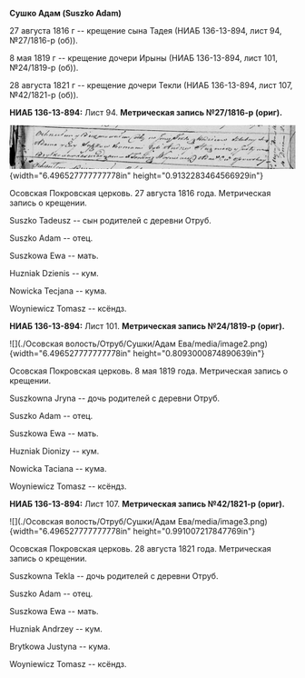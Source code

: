 **Сушко Адам (Suszko Adam)**

27 августа 1816 г -- крещение сына Тадея (НИАБ 136-13-894, лист 94,
№27/1816-р (об)).

8 мая 1819 г -- крещение дочери Ирыны (НИАБ 136-13-894, лист 101,
№24/1819-р (об)).

28 августа 1821 г -- крещение дочери Текли (НИАБ 136-13-894, лист 107,
№42/1821-р (об)).

**НИАБ 136-13-894:** Лист 94. **Метрическая запись №27/1816-р (ориг).**

![](./media/3ae9afb558c7fbfd45e7a0da4afd6adaf5f7f38d.png){width="6.496527777777778in"
height="0.9132283464566929in"}

Осовская Покровская церковь. 27 августа 1816 года. Метрическая запись о
крещении.

Suszko Tadeusz -- сын родителей с деревни Отруб.

Suszko Adam -- отец.

Suszkowa Ewa -- мать.

Huzniak Dzienis -- кум.

Nowicka Tecjana -- кума.

Woyniewicz Tomasz -- ксёндз.

**НИАБ 136-13-894:** Лист 101. **Метрическая запись №24/1819-р (ориг).**

![](./Осовская волость/Отруб/Сушки/Адам Ева/media/image2.png){width="6.496527777777778in"
height="0.8093000874890639in"}

Осовская Покровская церковь. 8 мая 1819 года. Метрическая запись о
крещении.

Suszkowna Jryna -- дочь родителей с деревни Отруб.

Suszko Adam -- отец.

Suszkowa Ewa -- мать.

Huzniak Dionizy -- кум.

Nowicka Taciana -- кума.

Woyniewicz Tomasz -- ксёндз.

**НИАБ 136-13-894:** Лист 107. **Метрическая запись №42/1821-р (ориг).**

![](./Осовская волость/Отруб/Сушки/Адам Ева/media/image3.png){width="6.496527777777778in"
height="0.991007217847769in"}

Осовская Покровская церковь. 28 августа 1821 года. Метрическая запись о
крещении.

Suszkowna Tekla -- дочь родителей с деревни Отруб.

Suszko Adam -- отец.

Suszkowa Ewa -- мать.

Huzniak Andrzey -- кум.

Brytkowa Justyna -- кума.

Woyniewicz Tomasz -- ксёндз.
